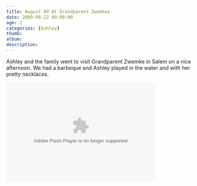 ```yaml
---
title: August 09 At Grandparent Zwemkes
date: 2009-08-22 00:00:00
age: 2
categories: [Ashley]
thumb: 
album: 
description: 
---
```

<p>Ashley and the family went to visit Grandparent Zwemke in Salem on a nice afternoon. We had a barbeque and Ashley played in the water and with her pretty necklaces.</p>
<p><embed type="application/x-shockwave-flash" src="http://picasaweb.google.com/s/c/bin/slideshow.swf" width="400" height="267" flashvars="host=picasaweb.google.com&amp;captions=1&amp;hl=en_US&amp;feat=flashalbum&amp;RGB=0x000000&amp;feed=http%3A%2F%2Fpicasaweb.google.com%2Fdata%2Ffeed%2Fapi%2Fuser%2Fwyseguys%2Falbumid%2F5375654151746957041%3Falt%3Drss%26kind%3Dphoto%26authkey%3DGv1sRgCIWAluLX2ZuUdQ%26hl%3Den_US" pluginspage="http://www.macromedia.com/go/getflashplayer" /></p>

